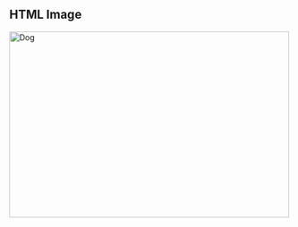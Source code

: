 <!DOCTYPE html>
<html>
<body>

<h2>HTML Image</h2>


<img src="https://picsum.photos/id/237/200/300" alt="Dog" width="500" height="333">

</body>
</html>
